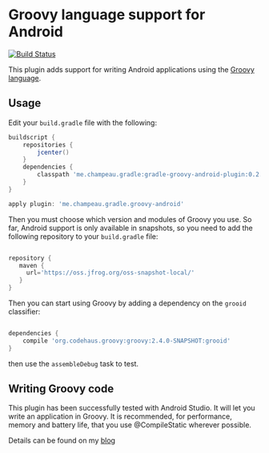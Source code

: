 Groovy language support for Android
===================================

[![Build Status](https://travis-ci.org/melix/groovy-android-gradle-plugin.svg?branch=master)](https://travis-ci.org/melix/groovy-android-gradle-plugin)

This plugin adds support for writing Android applications using the [Groovy language](http://groovy.codehaus.org).

Usage
-----

Edit your `build.gradle` file with the following:

```groovy
buildscript {
    repositories {
        jcenter()
    }
    dependencies {
        classpath 'me.champeau.gradle:gradle-groovy-android-plugin:0.2.1'
    }
}

apply plugin: 'me.champeau.gradle.groovy-android'

```

Then you must choose which version and modules of Groovy you use. So far, Android support is only available in
snapshots, so you need to add the following repository to your `build.gradle` file:

```groovy

repository {
   maven {
     url='https://oss.jfrog.org/oss-snapshot-local/'
   }
}
```

Then you can start using Groovy by adding a dependency on the `grooid` classifier:

```groovy

dependencies {
    compile 'org.codehaus.groovy:groovy:2.4.0-SNAPSHOT:grooid'
}

```

then use the `assembleDebug` task to test.

Writing Groovy code
-------------------

This plugin has been successfully tested with Android Studio. It will let you write an application in Groovy. It is
recommended, for performance, memory and battery life, that you use @CompileStatic wherever possible.

Details can be found on my [blog](http://melix.github.io/blog/2014/06/grooid.html)


